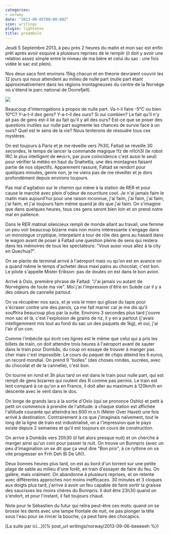 ```yaml
---
categories:
- norway
date: "2013-09-05T00:00:00Z"
icon: writings
plugin: lightense
title: préambule
---
```


Jeudi 5 Septembre 2013, à peu près 2 heures du matin et mon sac est
enfin prêt après avoir esquivé à plusieurs reprises de le remplir (il
doit y avoir une relation assez simple entre le niveau de ma bière et
celui du sac : une fois vidée le sac est plein).

Nos deux sacs font environs 15kg chacun et en théorie devraient
couvrir les 12 jours qui nous attendent au milieu de nulle part (nulle
part étant approximativement dans les régions montagneuses du centre
de la Norvège où s'étend le parc national de Dovrefjell).

<img src="/img/norway/jour0-appart.jpg" data-action="zoom" />

Beaucoup d'interrogations à propos de nulle part. Va-t-il faire -5°C
ou bien 10°C? Y-a-t-il des gens? Y-a-t-il des ours? Si oui combien? Le
fait qu'il n'y ait pas de gens est-il lié au fait qu'il y ait des
ours?  Est-ce que se poser des questions inutiles sur nulle part
augmente les chances de survie face à un ours? Quel est le sens de la
vie? Nous tenterons de résoudre tous ces mystères.

On est toujours à Paris et je me réveille vers 7h30, Faltad se
réveille 30 secondes, le temps de lancer la commande magique !fz de
m1ch3l (le robot IRC le plus intelligent de `##sbrk`, par pure
coïncidence c'est aussi le seul) pour vérifier la météo en haut du
Snøhetta, une des montagnes faisant partie de nos
objectifs. Apparement rassuré, Faltad se rendort pour quelques
minutes, genre non, je ne viens pas de me réveiller et je dors
profondément depuis environs toujours.

Pas mal d'agitation sur le chemin qui mène à la station de RER et pour
cause le marché avec plein d'odeur de nourriture cool. Je n'ai jamais
faim le matin mais aujourd'hui pour une raison inconnue, j'ai faim,
j'ai faim, j'ai faim, j'ai faim, et j'ai toujours faim même quand je
dis que j'ai faim. On s'imagine que dans quelques heures, tous ces
gens seront bien loin et on prend notre mal en patience.

Dans le RER matinal silencieux rempli de monde allant au travail, une
femme un peu voir beaucoup bizarre mais non moins intéressante
s'engage dans un monologue cryptique, interpelant à tour de rôle des
gens au hasard dans le wagon avant de poser à Faltad une question
pleine de sens qui restera dans les mémoires de tous les spectateurs:
"Vous aussi vous allez à la city en Quechua?".

On se plante de terminal arrivé à l'aéroport mais vu qu'on est en
avance on a quand même le temps d'acheter deux maxi pains au chocolat,
c'est bon. Le pilote s'appelle Mister Erikson: pas de doutes on est
dans le bon avion.

Arrivé à Oslo, première phrase de Faltad: "J'ai jamais vu autant de
Norvégiens de toute ma vie". Moi j'ai l'impression d'être en Suède car
il y a des odeurs de cannelle partout.

On va récupérer nos sacs, et je vois le mien qui glisse du tapis pour
s'écraser contre une des parois, ça me fait marrer car je me dis qu'il
souffrira beaucoup plus par la suite. Environs 3 secondes plus tard
j'ouvre mon sac et là, c'est l'explosion de grains de riz, il y en a
partout (j'avais intelligemment mis tout au fond du sac un des paquets
de 1kg), et oui, j'ai l'air d'un con.

Comme l'imbécile qui écrit ces lignes est le même que celui qui a pris
les billets de train, on doit attendre trois heures à l'aéroport avant
de sauter dans le train pour Dombås, du coup on essaye de trouver à
manger pas cher mais c'est impossible. Le cours du paquet de chips
atteind les 6 euros, un record mondial. On prend 9 "bolles" (des
choses rondes, sucrées, avec du chocolat et de la cannelle), c'est
bon.

On tourne en rond et 3h plus tard on est dans le train pour nulle
part, qui est rempli de gens bizarres qui roulent des R comme pas
permis. Le train est lent comparé à ce qu'on a en France, il doit
aller au maximum à 120km/h en descente avec le vent dans le dos.

On longe de grands lacs à la sortie d'Oslo (qui se prononce Oshlo) et
petit à petit on commence à prendre de l'altitude: à chaque station
est affichée l'altitude courante qui atteindra les 600 m.o.h (Meter
Over Havet) une fois arrivé à destination. Contrairement à ce que
j'imaginais naïvement, tout le long de la ligne de train est
industrialisé, on a l'impression que le pays existe depuis 2 semaines
et qu'il est toujours en cours de construction.

On arrive à Dombås vers 20h30 (il fait alors presque nuit) et on
cherche à manger ainsi qu'un coin pour passer la nuit. On trouve un
Bunnpris (avec un peu d'imagination on se dit que ça veut dire "Bon
prix", à ce rythme on va vite progresser en Frih Deh Bi De Uh!).

Deux bonnes heures plus tard, on est au bord d'un torrent sur une
petite plage de sable au milieu d'une forêt, en train d'essayer de
faire du feu. On galère, mais vraiment. On abandonne à plusieurs
reprises, et on retente avec différentes approches non moins
inefficaces. 30 minutes et 3 cloques aux doigts plus tard, j'arrive à
avoir un feu capable de faire sortir la graisse des saucisses les
moins chères du Bunnpris. Il doit être 23h30 quand on s'endort, et
pour l'instant, il fait toujours chaud.

Note pour le Sébastien du futur qui relira peut-être ces mots: quand
on se brosse les dents avec une lampe frontale de nuit, ne pas plonger
la tête sous l'eau pour se rincer la bouche, ça peut faire des
chocapics.

[La suite par ici...]({% post_url writings/norway/2013-09-06-beeeeeh %})
